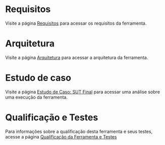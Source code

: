 # Requisitos
Visite a página [Requisitos](https://github.com/GabrielSSAraujo/dc_cc_analyzer/wiki/Requisitos) para acessar os requisitos da ferramenta.

# Arquitetura
Visite a página [Arquitetura](https://github.com/GabrielSSAraujo/dc_cc_analyzer/wiki/Arquitetura) para acessar a arquitetura da ferramenta.

# Estudo de caso
Visite a página [Estudo de Caso: SUT Final](https://github.com/GabrielSSAraujo/dc_cc_analyzer/wiki/Estudo-de-Caso:-SUT-Final) para acessar uma análise sobre uma execução da ferramenta.

# Qualificação e Testes
Para informações sobre a qualificação desta ferramenta e seus testes, acesse a página [Qualificação da Ferramenta e Testes](https://github.com/GabrielSSAraujo/dc_cc_analyzer/wiki/Qualifica%C3%A7%C3%A3o-da-Ferramenta-e-Testes)
